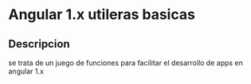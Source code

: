 # Angular 1.x utileras basicas
## Descripcion
se trata de un juego de funciones para facilitar el desarrollo de apps en angular 1.x

